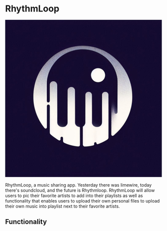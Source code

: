 # RhythmLoop # 

![Logo](<RhythmLoop Logo.png>)

RhythmLoop, a music sharing app. Yesterday there was limewire, today there's soundcloud, and the future is Rhythmloop. RhythmLoop will allow users to pic their favorite artists to add into their playlists as well as functionality that enables users to upload their own personal files to upload their own music into playlist next to their favorite artists. 

## Functionality ##
